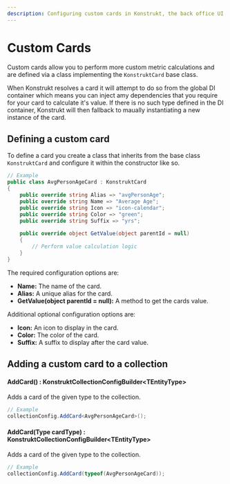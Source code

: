 ```yaml
---
description: Configuring custom cards in Konstrukt, the back office UI builder for Umbraco.
---
```


# Custom Cards

Custom cards allow you to perform more custom metric calculations and are defined via a class implementing the `KonstruktCard` base class.

When Konstrukt resolves a card it will attempt to do so from the global DI container which means you can inject amy dependencies that you require for your card to calculate it's value. If there is no such type defined in the DI container, Konstrukt will then fallback to maually instantiating a new instance of the card.

## Defining a custom card

To define a card you create a class that inherits from the base class `KonstruktCard` and configure it within the constructor like so.

````csharp
// Example
public class AvgPersonAgeCard : KonstruktCard
{
    public override string Alias => "avgPersonAge";
    public override string Name => "Average Age";
    public override string Icon => "icon-calendar";
    public override string Color => "green";
    public override string Suffix => "yrs";
        
    public override object GetValue(object parentId = null)
    {
        // Perform value calculation logic
    }
}
````

The required configuration options are:

* **Name:** The name of the card.
* **Alias:** A unique alias for the card.
* **GetValue(object parentId = null):** A method to get the cards value.

Additional optional configuration options are:

* **Icon:** An icon to display in the card.
* **Color:** The color of the card.
* **Suffix:** A suffix to display after the card value.

## Adding a custom card to a collection

#### **AddCard<TCardType>() : KonstruktCollectionConfigBuilder&lt;TEntityType&gt;**

Adds a card of the given type to the collection.

````csharp
// Example
collectionConfig.AddCard<AvgPersonAgeCard>();
````

#### **AddCard(Type cardType) : KonstruktCollectionConfigBuilder&lt;TEntityType&gt;**

Adds a card of the given type to the collection.

````csharp
// Example
collectionConfig.AddCard(typeof(AvgPersonAgeCard));
````